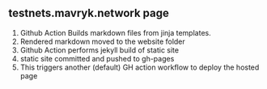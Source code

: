## testnets.mavryk.network page

1. Github Action Builds markdown files from jinja templates.
1. Rendered markdown moved to the website folder
1. Github Action performs jekyll build of static site
1. static site committed and pushed to gh-pages
1. This triggers another (default) GH action workflow to deploy the hosted page
